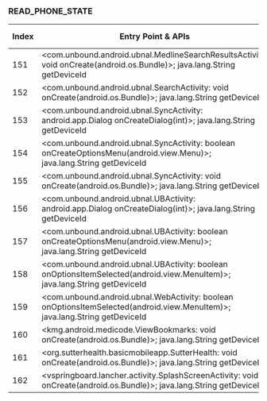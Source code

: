 ### READ_PHONE_STATE
| Index | Entry Point & APIs | Screen shot | Resource id | Label |
| ------------- | ------------- | ------------- |-------------|-------------|
| 151 | <com.unbound.android.ubnal.MedlineSearchResultsActivity: void onCreate(android.os.Bundle)>; java.lang.String getDeviceId | ![](D:\COSMOS\output\py\Play_win8\Medical\com.unbound.android.ubnal\com.unbound.android.ubnal.MedlineSearchResultsActivity.png) |  | |
| 152 | <com.unbound.android.ubnal.SearchActivity: void onCreate(android.os.Bundle)>; java.lang.String getDeviceId | ![](D:\COSMOS\output\py\Play_win8\Medical\com.unbound.android.ubnal\com.unbound.android.ubnal.SearchActivity.png) |  | |
| 153 | <com.unbound.android.ubnal.SyncActivity: android.app.Dialog onCreateDialog(int)>; java.lang.String getDeviceId | ![](D:\COSMOS\output\py\Play_win8\Medical\com.unbound.android.ubnal\com.unbound.android.ubnal.SyncActivity.png) |  | |
| 154 | <com.unbound.android.ubnal.SyncActivity: boolean onCreateOptionsMenu(android.view.Menu)>; java.lang.String getDeviceId | ![](D:\COSMOS\output\py\Play_win8\Medical\com.unbound.android.ubnal\com.unbound.android.ubnal.SyncActivity.png) |  | |
| 155 | <com.unbound.android.ubnal.SyncActivity: void onCreate(android.os.Bundle)>; java.lang.String getDeviceId | ![](D:\COSMOS\output\py\Play_win8\Medical\com.unbound.android.ubnal\com.unbound.android.ubnal.SyncActivity.png) |  | |
| 156 | <com.unbound.android.ubnal.UBActivity: android.app.Dialog onCreateDialog(int)>; java.lang.String getDeviceId | ![](D:\COSMOS\output\py\Play_win8\Medical\com.unbound.android.ubnal\com.unbound.android.ubnal.UBActivity.png) |  | |
| 157 | <com.unbound.android.ubnal.UBActivity: boolean onCreateOptionsMenu(android.view.Menu)>; java.lang.String getDeviceId | ![](D:\COSMOS\output\py\Play_win8\Medical\com.unbound.android.ubnal\com.unbound.android.ubnal.UBActivity.png) |  | |
| 158 | <com.unbound.android.ubnal.UBActivity: boolean onOptionsItemSelected(android.view.MenuItem)>; java.lang.String getDeviceId | ![](D:\COSMOS\output\py\Play_win8\Medical\com.unbound.android.ubnal\com.unbound.android.ubnal.UBActivity.png) |  | |
| 159 | <com.unbound.android.ubnal.WebActivity: boolean onOptionsItemSelected(android.view.MenuItem)>; java.lang.String getDeviceId | ![](D:\COSMOS\output\py\Play_win8\Medical\com.unbound.android.ubnal\com.unbound.android.ubnal.WebActivity.png) |  | |
| 160 | <kmg.android.medicode.ViewBookmarks: void onCreate(android.os.Bundle)>; java.lang.String getDeviceId | ![](D:\COSMOS\output\py\Play_win8\Medical\kmg.android.medicode\kmg.android.medicode.ViewBookmarks.png) |  | |
| 161 | <org.sutterhealth.basicmobileapp.SutterHealth: void onCreate(android.os.Bundle)>; java.lang.String getDeviceId | ![](D:\COSMOS\output\py\Play_win8\Medical\org.sutterhealth.basicmobileapp\org.sutterhealth.basicmobileapp.SutterHealth.png) |  | |
| 162 | <vspringboard.lancher.activity.SplashScreenActivity: void onCreate(android.os.Bundle)>; java.lang.String getDeviceId | ![](D:\COSMOS\output\py\Play_win8\Medical\vspringboard.dynamed.activity\vspringboard.lancher.activity.SplashScreenActivity.png) |  | |
